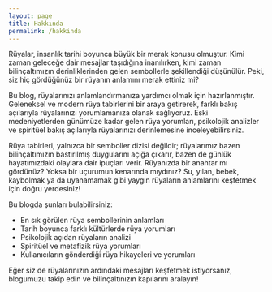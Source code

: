```yaml
---
layout: page
title: Hakkında
permalink: /hakkinda
---
```


Rüyalar, insanlık tarihi boyunca büyük bir merak konusu olmuştur. Kimi zaman geleceğe dair mesajlar taşıdığına inanılırken, kimi zaman bilinçaltımızın derinliklerinden gelen sembollerle şekillendiği düşünülür. Peki, siz hiç gördüğünüz bir rüyanın anlamını merak ettiniz mi?

Bu blog, rüyalarınızı anlamlandırmanıza yardımcı olmak için hazırlanmıştır. Geleneksel ve modern rüya tabirlerini bir araya getirerek, farklı bakış açılarıyla rüyalarınızı yorumlamanıza olanak sağlıyoruz. Eski medeniyetlerden günümüze kadar gelen rüya yorumları, psikolojik analizler ve spiritüel bakış açılarıyla rüyalarınızı derinlemesine inceleyebilirsiniz.

Rüya tabirleri, yalnızca bir semboller dizisi değildir; rüyalarımız bazen bilinçaltımızın bastırılmış duygularını açığa çıkarır, bazen de günlük hayatımızdaki olaylara dair ipuçları verir. Rüyanızda bir anahtar mı gördünüz? Yoksa bir uçurumun kenarında mıydınız? Su, yılan, bebek, kaybolmak ya da uyanamamak gibi yaygın rüyaların anlamlarını keşfetmek için doğru yerdesiniz!

Bu blogda şunları bulabilirsiniz:

- En sık görülen rüya sembollerinin anlamları
- Tarih boyunca farklı kültürlerde rüya yorumları
- Psikolojik açıdan rüyaların analizi
- Spiritüel ve metafizik rüya yorumları
- Kullanıcıların gönderdiği rüya hikayeleri ve yorumları

Eğer siz de rüyalarınızın ardındaki mesajları keşfetmek istiyorsanız, blogumuzu takip edin ve bilinçaltınızın kapılarını aralayın! 

